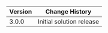 | **Version** | **Change History**                                                                          |
|-------------|---------------------------------------------------------------------------------------------|
| 3.0.0       | Initial solution release                                                                    |

